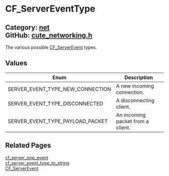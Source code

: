 [](../header.md ':include')

# CF_ServerEventType

Category: [net](/api_reference?id=net)  
GitHub: [cute_networking.h](https://github.com/RandyGaul/cute_framework/blob/master/include/cute_networking.h)  
---

The various possible [CF_ServerEvent](/net/cf_serverevent.md) types.

## Values

Enum | Description
--- | ---
SERVER_EVENT_TYPE_NEW_CONNECTION | A new incoming connection.
SERVER_EVENT_TYPE_DISCONNECTED | A disconnecting client.
SERVER_EVENT_TYPE_PAYLOAD_PACKET | An incoming packet from a client.

## Related Pages

[cf_server_pop_event](/net/cf_server_pop_event.md)  
[cf_server_event_type_to_string](/net/cf_server_event_type_to_string.md)  
[CF_ServerEvent](/net/cf_serverevent.md)  
